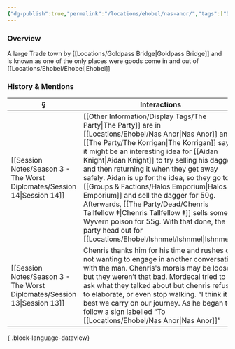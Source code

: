 ```yaml
---
{"dg-publish":true,"permalink":"/locations/ehobel/nas-anor/","tags":["Discovered"],"updated":"2025-08-11T11:53:31.701+01:00"}
---
```


### Overview
A large Trade town by [[Locations/Goldpass Bridge\|Goldpass Bridge]] and is known as one of the only places were goods come in and out of [[Locations/Ehobel/Ehobel\|Ehobel]]

### History & Mentions
| §                                                                           | Interactions                                                                                                                                                                                                                                                                                                                                                                                                     |
| --------------------------------------------------------------------------- | ---------------------------------------------------------------------------------------------------------------------------------------------------------------------------------------------------------------------------------------------------------------------------------------------------------------------------------------------------------------------------------------------------------------- |
| [[Session Notes/Season 3 - The Worst Diplomates/Session 14\|Session 14]] | [[Other Information/Display Tags/The Party\|The Party]] are in [[Locations/Ehobel/Nas Anor\|Nas Anor]] and [[The Party/The Korrigan\|The Korrigan]] says it might be an interesting idea for [[Aidan Knight\|Aidan Knight]] to try selling his dagger and then returning it when they get away safely. Aidan is up for the idea, so they go to a [[Groups & Factions/Halos Emporium\|Halos Emporium]] and sell the dagger for 50g. Afterwards, [[The Party/Dead/Chenris Tallfellow ‡\|Chenris Tallfellow ‡]] sells some Wyvern poison for 55g. With that done, the party head out for [[Locations/Ehobel/Ishnmel/Ishnmel\|Ishnmel]]. |
| [[Session Notes/Season 3 - The Worst Diplomates/Session 13\|Session 13]] | Chenris thanks him for his time and rushes off, not wanting to engage in another conversation with the man. Chenris's morals may be loose, but they weren’t that bad. Mordecai tried to ask what they talked about but chenris refused to elaborate, or even stop walking. “I think it best we carry on our journey. As he began to follow a sign labelled “To [[Locations/Ehobel/Nas Anor\|Nas Anor]]”                                     |

{ .block-language-dataview}